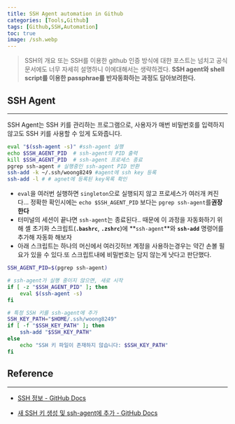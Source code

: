 ```yaml
---
title: SSH Agent automation in Github
categories: [Tools,Github]
tags: [Github,SSH,Automation]
toc: true
image: /ssh.webp
---
```



<blockquote class="prompt-tip">
SSH의 개요 또는 SSH를 이용한 github 인증 방식에 대한 포스트는 넘치고 공식문서에도 너무 자세히 설명하니 이에대해서는 생략하겠다.
<b>SSH agent와 shell script를 이용한 passphrae를 반자동화하는 과정도 담아보려한다.</b>
</blockquote>

## SSH Agent

---

SSH Agent는 SSH 키를 관리하는 프로그램으로, 사용자가 매번 비밀번호를 입력하지 않고도 SSH 키를 사용할 수 있게 도와줍니다.

```bash
eval "$(ssh-agent -s)" #ssh-agent 실행
echo $SSH_AGENT_PID  # ssh-agent의 PID 출력
kill $SSH_AGENT_PID  # ssh-agent 프로세스 종료
pgrep ssh-agent # 실행중인 ssh-agent PID 반환
ssh-add -k ~/.ssh/woong8249 #agent에 ssh key 등록
ssh-add -l # # agnet에 등록된 key목록 확인
```

- `eval`을 여러번 실행하면 `singleton`으로 실행되지 않고 프로세스가 여러개 켜진다… 정확한 확인시에는 `echo $SSH_AGENT_PID` 보다는 `pgrep ssh-agent`를**권장한다**
- 터미널의 세션이 끝나면 `ssh-agent`는 종료된다.. 때문에 이 과정을 자동화하기 위해 셸 초기화 스크립트(**`.bashrc`**, **`.zshrc`**)에 **`ssh-agent`**와 **`ssh-add`** 명령어를 추가해 자동화 해보자
- 아래 스크립트는 하나의 머신에서 여러깃허브 계정을 사용하는경우는 약간 손볼 필요가 있을 수 있다.또 스크립트내에 비밀번호는 담지 않는게 낫다고 판단했다.

```bash
SSH_AGENT_PID=$(pgrep ssh-agent)

# ssh-agent가 실행 중이지 않으면, 새로 시작
if [ -z "$SSH_AGENT_PID" ]; then
    eval $(ssh-agent -s)
fi

# 특정 SSH 키를 ssh-agent에 추가
SSH_KEY_PATH="$HOME/.ssh/woong8249"
if [ -f "$SSH_KEY_PATH" ]; then
    ssh-add "$SSH_KEY_PATH"
else
    echo "SSH 키 파일이 존재하지 않습니다: $SSH_KEY_PATH"
fi
```

## Reference

---

- [SSH 정보 - GitHub Docs](https://docs.github.com/ko/authentication/connecting-to-github-with-ssh/about-ssh)

- [새 SSH 키 생성 및 ssh-agent에 추가 - GitHub Docs](https://docs.github.com/ko/authentication/connecting-to-github-with-ssh/generating-a-new-ssh-key-and-adding-it-to-the-ssh-agent)
